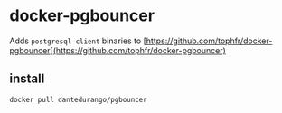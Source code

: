 # docker-pgbouncer

Adds `postgresql-client` binaries to [https://github.com/tophfr/docker-pgbouncer](https://github.com/tophfr/docker-pgbouncer)

## install

`docker pull dantedurango/pgbouncer`
